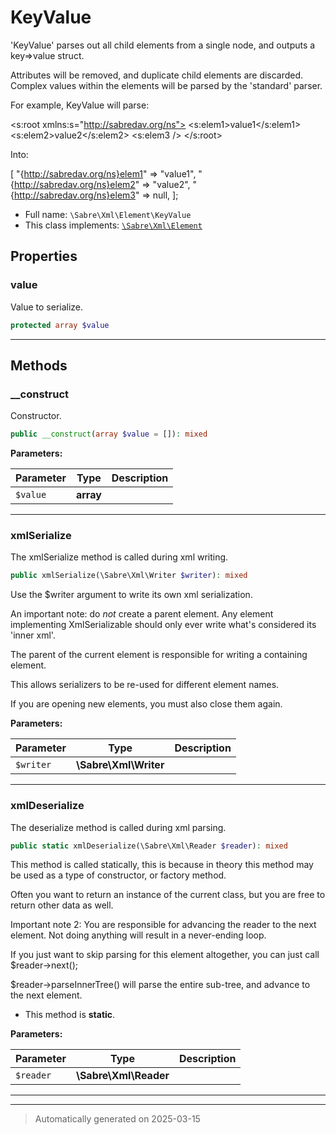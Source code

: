 
# KeyValue

'KeyValue' parses out all child elements from a single node, and outputs a
key=>value struct.

Attributes will be removed, and duplicate child elements are discarded.
Complex values within the elements will be parsed by the 'standard' parser.

For example, KeyValue will parse:

<?xml version="1.0"?>
<s:root xmlns:s="http://sabredav.org/ns">
  <s:elem1>value1</s:elem1>
  <s:elem2>value2</s:elem2>
  <s:elem3 />
</s:root>

Into:

[
  "{http://sabredav.org/ns}elem1" => "value1",
  "{http://sabredav.org/ns}elem2" => "value2",
  "{http://sabredav.org/ns}elem3" => null,
];

* Full name: `\Sabre\Xml\Element\KeyValue`
* This class implements:
[`\Sabre\Xml\Element`](../Element.md)



## Properties


### value

Value to serialize.

```php
protected array $value
```






***

## Methods


### __construct

Constructor.

```php
public __construct(array $value = []): mixed
```








**Parameters:**

| Parameter | Type | Description |
|-----------|------|-------------|
| `$value` | **array** |  |





***

### xmlSerialize

The xmlSerialize method is called during xml writing.

```php
public xmlSerialize(\Sabre\Xml\Writer $writer): mixed
```

Use the $writer argument to write its own xml serialization.

An important note: do _not_ create a parent element. Any element
implementing XmlSerializable should only ever write what's considered
its 'inner xml'.

The parent of the current element is responsible for writing a
containing element.

This allows serializers to be re-used for different element names.

If you are opening new elements, you must also close them again.






**Parameters:**

| Parameter | Type | Description |
|-----------|------|-------------|
| `$writer` | **\Sabre\Xml\Writer** |  |





***

### xmlDeserialize

The deserialize method is called during xml parsing.

```php
public static xmlDeserialize(\Sabre\Xml\Reader $reader): mixed
```

This method is called statically, this is because in theory this method
may be used as a type of constructor, or factory method.

Often you want to return an instance of the current class, but you are
free to return other data as well.

Important note 2: You are responsible for advancing the reader to the
next element. Not doing anything will result in a never-ending loop.

If you just want to skip parsing for this element altogether, you can
just call $reader->next();

$reader->parseInnerTree() will parse the entire sub-tree, and advance to
the next element.

* This method is **static**.




**Parameters:**

| Parameter | Type | Description |
|-----------|------|-------------|
| `$reader` | **\Sabre\Xml\Reader** |  |





***


***
> Automatically generated on 2025-03-15
